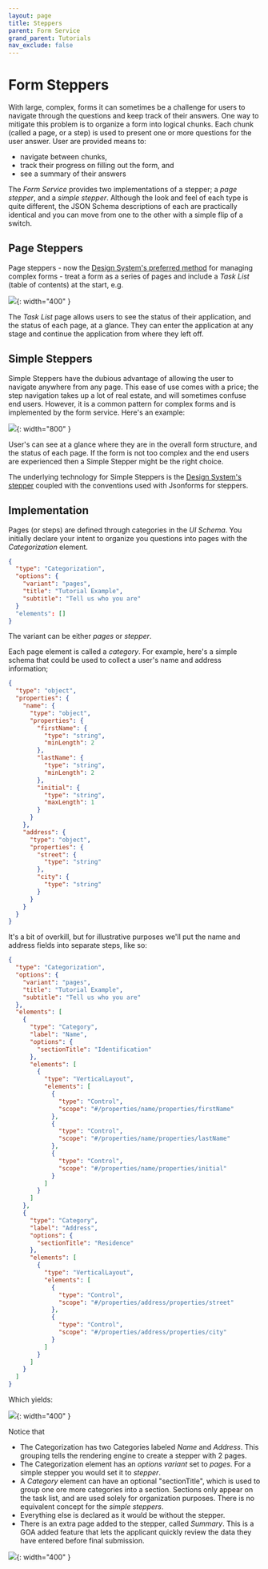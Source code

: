 ```yaml
---
layout: page
title: Steppers
parent: Form Service
grand_parent: Tutorials
nav_exclude: false
---
```


# Form Steppers

With large, complex, forms it can sometimes be a challenge for users to navigate through the questions and keep track of their answers. One way to mitigate this problem is to organize a form into logical chunks. Each chunk (called a page, or a step) is used to present one or more questions for the user answer. User are provided means to:

- navigate between chunks,
- track their progress on filling out the form, and
- see a summary of their answers

The _Form Service_ provides two implementations of a stepper; a _page stepper_, and a _simple stepper_. Although the look and feel of each type is quite different, the JSON Schema descriptions of each are practically identical and you can move from one to the other with a simple flip of a switch.

## Page Steppers

Page steppers - now the [Design System's preferred method](https://design.alberta.ca/patterns/public-form) for managing complex forms - treat a form as a series of pages and include a _Task List_ (table of contents) at the start, e.g.

![](/adsp-monorepo/assets/form-service/task-list.png){: width="400" }

The _Task List_ page allows users to see the status of their application, and the status of each page, at a glance. They can enter the application at any stage and continue the application from where they left off.

## Simple Steppers

Simple Steppers have the dubious advantage of allowing the user to navigate anywhere from any page. This ease of use comes with a price; the step navigation takes up a lot of real estate, and will sometimes confuse end users. However, it is a common pattern for complex forms and is implemented by the form service. Here's an example:

![](/adsp-monorepo/assets/form-service/formAppExample.png){: width="800" }

User's can see at a glance where they are in the overall form structure, and the status of each page. If the form is not too complex and the end users are experienced then a Simple Stepper might be the right choice.

The underlying technology for Simple Steppers is the [Design System's stepper](https://design.alberta.ca/components/form-stepper#tab-0) coupled with the conventions used with Jsonforms for steppers.

## Implementation

Pages (or steps) are defined through categories in the _UI Schema_. You initially declare your intent to organize you questions into pages with the _Categorization_ element.

```json
{
  "type": "Categorization",
  "options": {
    "variant": "pages",
    "title": "Tutorial Example",
    "subtitle": "Tell us who you are"
  }
  "elements": []
}
```

The variant can be either _pages_ or _stepper_.

Each page element is called a _category_. For example, here's a simple schema that could be used to collect a user's name and address information;

```json
{
  "type": "object",
  "properties": {
    "name": {
      "type": "object",
      "properties": {
        "firstName": {
          "type": "string",
          "minLength": 2
        },
        "lastName": {
          "type": "string",
          "minLength": 2
        },
        "initial": {
          "type": "string",
          "maxLength": 1
        }
      }
    },
    "address": {
      "type": "object",
      "properties": {
        "street": {
          "type": "string"
        },
        "city": {
          "type": "string"
        }
      }
    }
  }
}
```

It's a bit of overkill, but for illustrative purposes we'll put the name and address fields into separate steps, like so:

```json
{
  "type": "Categorization",
  "options": {
    "variant": "pages",
    "title": "Tutorial Example",
    "subtitle": "Tell us who you are"
  },
  "elements": [
    {
      "type": "Category",
      "label": "Name",
      "options": {
        "sectionTitle": "Identification"
      },
      "elements": [
        {
          "type": "VerticalLayout",
          "elements": [
            {
              "type": "Control",
              "scope": "#/properties/name/properties/firstName"
            },
            {
              "type": "Control",
              "scope": "#/properties/name/properties/lastName"
            },
            {
              "type": "Control",
              "scope": "#/properties/name/properties/initial"
            }
          ]
        }
      ]
    },
    {
      "type": "Category",
      "label": "Address",
      "options": {
        "sectionTitle": "Residence"
      },
      "elements": [
        {
          "type": "VerticalLayout",
          "elements": [
            {
              "type": "Control",
              "scope": "#/properties/address/properties/street"
            },
            {
              "type": "Control",
              "scope": "#/properties/address/properties/city"
            }
          ]
        }
      ]
    }
  ]
}
```

Which yields:

![](/adsp-monorepo/assets/form-service/tutorial-example.png){: width="400" }

Notice that

- The Categorization has two Categories labeled _Name_ and _Address_. This grouping tells the rendering engine to create a stepper with 2 pages.
- The Categorization element has an _options variant_ set to _pages_. For a simple stepper you would set it to _stepper_.
- A _Category_ element can have an optional "sectionTitle", which is used to group one ore more categories into a section. Sections only appear on the task list, and are used solely for organization purposes. There is no equivalent concept for the _simple steppers_.
- Everything else is declared as it would be without the stepper.
- There is an extra page added to the stepper, called _Summary_. This is a GOA added feature that lets the applicant quickly review the data they have entered before final submission.

![](/adsp-monorepo/assets/form-service/summary-page.png){: width="400" }
